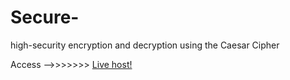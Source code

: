 # Secure-
high-security encryption and decryption using the Caesar Cipher

Access -->>>>>>> <a href="https://sourabhsahu33.github.io/Secure-/" target="_blank">Live host!</a>
